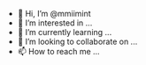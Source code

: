 - 👋 Hi, I’m @mmiimint
- 👀 I’m interested in ...
- 🌱 I’m currently learning ...
- 💞️ I’m looking to collaborate on ...
- 📫 How to reach me ...

<!---
mmiimint/mmiimint is a ✨ special ✨ repository because its `README.md` (this file) appears on your GitHub profile.
You can click the Preview link to take a look at your changes.
--->
